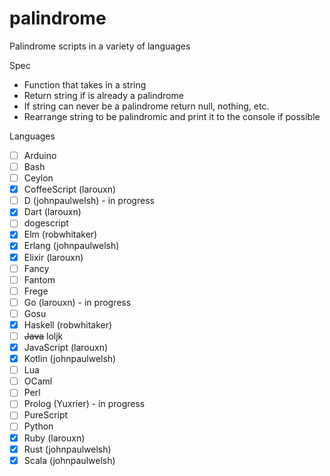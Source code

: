 # palindrome
Palindrome scripts in a variety of languages

Spec
- Function that takes in a string
- Return string if is already a palindrome
- If string can never be a palindrome return null, nothing, etc.
- Rearrange string to be palindromic and print it to the console if possible

Languages
- [ ] Arduino
- [ ] Bash
- [ ] Ceylon
- [x] CoffeeScript (larouxn)
- [ ] D (johnpaulwelsh) - in progress
- [x] Dart (larouxn)
- [ ] dogescript
- [x] Elm (robwhitaker)
- [x] Erlang (johnpaulwelsh)
- [x] Elixir (larouxn)
- [ ] Fancy
- [ ] Fantom
- [ ] Frege
- [ ] Go (larouxn) - in progress
- [ ] Gosu
- [x] Haskell (robwhitaker)
- [ ] ~~Java~~ loljk
- [x] JavaScript (larouxn)
- [x] Kotlin (johnpaulwelsh)
- [ ] Lua
- [ ] OCaml
- [ ] Perl
- [ ] Prolog (Yuxrier) - in progress
- [ ] PureScript
- [ ] Python
- [x] Ruby (larouxn)
- [x] Rust (johnpaulwelsh)
- [x] Scala (johnpaulwelsh)

